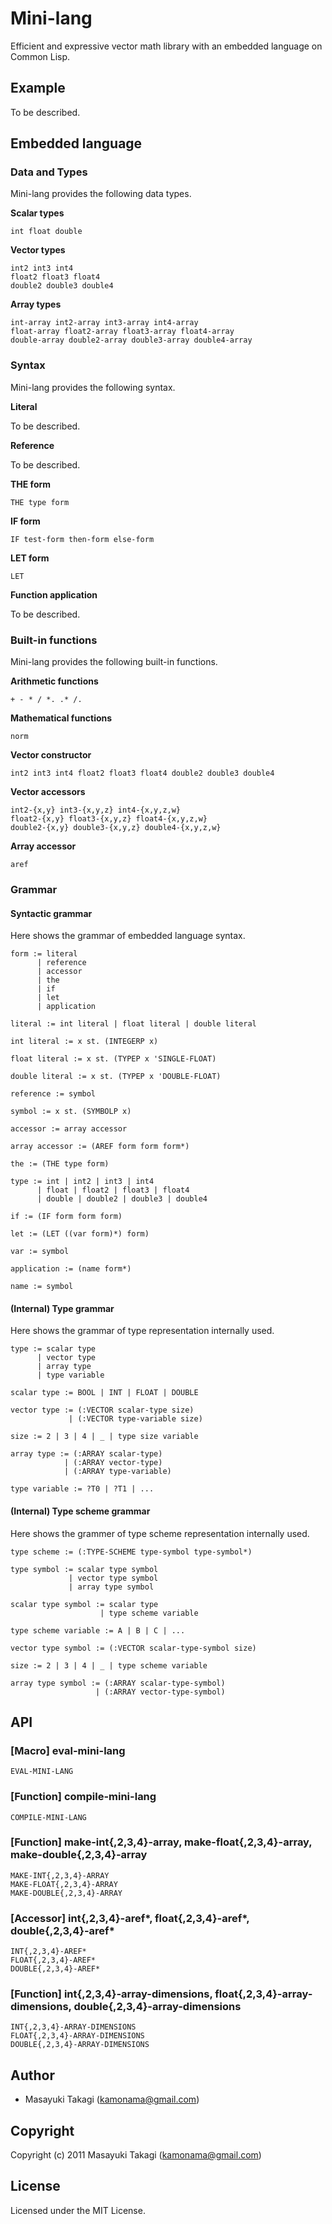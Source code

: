 # Mini-lang

Efficient and expressive vector math library with an embedded language on Common Lisp.

## Example

To be described.

## Embedded language

### Data and Types

Mini-lang provides the following data types.

**Scalar types**

    int float double

**Vector types**

    int2 int3 int4
    float2 float3 float4
    double2 double3 double4

**Array types**

    int-array int2-array int3-array int4-array
    float-array float2-array float3-array float4-array
    double-array double2-array double3-array double4-array

### Syntax

Mini-lang provides the following syntax.

**Literal**

To be described.

**Reference**

To be described.

**THE form**

    THE type form

**IF form**

    IF test-form then-form else-form

**LET form**

    LET

**Function application**

To be described.

### Built-in functions

Mini-lang provides the following built-in functions.

**Arithmetic functions**

    + - * / *. .* /.

**Mathematical functions**

    norm

**Vector constructor**

    int2 int3 int4 float2 float3 float4 double2 double3 double4 

**Vector accessors**

    int2-{x,y} int3-{x,y,z} int4-{x,y,z,w}
    float2-{x,y} float3-{x,y,z} float4-{x,y,z,w}
    double2-{x,y} double3-{x,y,z} double4-{x,y,z,w}

**Array accessor**

    aref

### Grammar

#### Syntactic grammar

Here shows the grammar of embedded language syntax.

    form := literal
          | reference
          | accessor
          | the
          | if
          | let
          | application

    literal := int literal | float literal | double literal

    int literal := x st. (INTEGERP x)

    float literal := x st. (TYPEP x 'SINGLE-FLOAT)

    double literal := x st. (TYPEP x 'DOUBLE-FLOAT)

    reference := symbol

    symbol := x st. (SYMBOLP x)

    accessor := array accessor

    array accessor := (AREF form form form*)

    the := (THE type form)

    type := int | int2 | int3 | int4
          | float | float2 | float3 | float4
          | double | double2 | double3 | double4

    if := (IF form form form)

    let := (LET ((var form)*) form)

    var := symbol

    application := (name form*)

    name := symbol

#### (Internal) Type grammar

Here shows the grammar of type representation internally used.

    type := scalar type
          | vector type
          | array type
          | type variable

    scalar type := BOOL | INT | FLOAT | DOUBLE

    vector type := (:VECTOR scalar-type size)
                 | (:VECTOR type-variable size)

    size := 2 | 3 | 4 | _ | type size variable

    array type := (:ARRAY scalar-type)
                | (:ARRAY vector-type)
                | (:ARRAY type-variable)

    type variable := ?T0 | ?T1 | ...

#### (Internal) Type scheme grammar

Here shows the grammer of type scheme representation internally used.

    type scheme := (:TYPE-SCHEME type-symbol type-symbol*)

    type symbol := scalar type symbol
                 | vector type symbol
                 | array type symbol

    scalar type symbol := scalar type
                        | type scheme variable

    type scheme variable := A | B | C | ...

    vector type symbol := (:VECTOR scalar-type-symbol size)

    size := 2 | 3 | 4 | _ | type scheme variable

    array type symbol := (:ARRAY scalar-type-symbol)
                       | (:ARRAY vector-type-symbol)

## API

### [Macro] eval-mini-lang

    EVAL-MINI-LANG

### [Function] compile-mini-lang

    COMPILE-MINI-LANG

### [Function] make-int{,2,3,4}-array, make-float{,2,3,4}-array, make-double{,2,3,4}-array

    MAKE-INT{,2,3,4}-ARRAY
    MAKE-FLOAT{,2,3,4}-ARRAY
    MAKE-DOUBLE{,2,3,4}-ARRAY

### [Accessor] int{,2,3,4}-aref\*, float{,2,3,4}-aref\*, double{,2,3,4}-aref\*

    INT{,2,3,4}-AREF*
    FLOAT{,2,3,4}-AREF*
    DOUBLE{,2,3,4}-AREF*

### [Function] int{,2,3,4}-array-dimensions, float{,2,3,4}-array-dimensions, double{,2,3,4}-array-dimensions

    INT{,2,3,4}-ARRAY-DIMENSIONS
    FLOAT{,2,3,4}-ARRAY-DIMENSIONS
    DOUBLE{,2,3,4}-ARRAY-DIMENSIONS

## Author

* Masayuki Takagi (kamonama@gmail.com)

## Copyright

Copyright (c) 2011 Masayuki Takagi (kamonama@gmail.com)

## License

Licensed under the MIT License.
